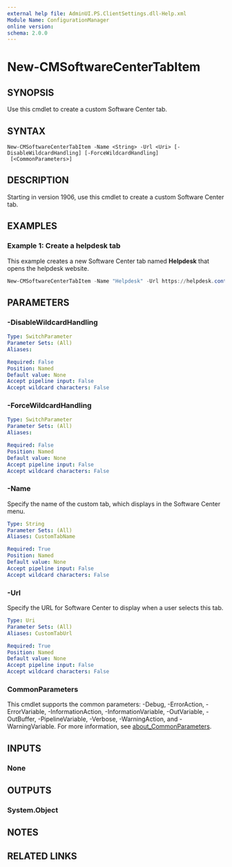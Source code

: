 ```yaml
---
external help file: AdminUI.PS.ClientSettings.dll-Help.xml
Module Name: ConfigurationManager
online version:
schema: 2.0.0
---
```


# New-CMSoftwareCenterTabItem

## SYNOPSIS

Use this cmdlet to create a custom Software Center tab.

## SYNTAX

```
New-CMSoftwareCenterTabItem -Name <String> -Url <Uri> [-DisableWildcardHandling] [-ForceWildcardHandling]
 [<CommonParameters>]
```

## DESCRIPTION

Starting in version 1906, use this cmdlet to create a custom Software Center tab.

## EXAMPLES

### Example 1: Create a helpdesk tab

This example creates a new Software Center tab named **Helpdesk** that opens the helpdesk website.

```powershell
New-CMSoftwareCenterTabItem -Name "Helpdesk" -Url https://helpdesk.contoso.com
```

## PARAMETERS

### -DisableWildcardHandling

```yaml
Type: SwitchParameter
Parameter Sets: (All)
Aliases:

Required: False
Position: Named
Default value: None
Accept pipeline input: False
Accept wildcard characters: False
```

### -ForceWildcardHandling

```yaml
Type: SwitchParameter
Parameter Sets: (All)
Aliases:

Required: False
Position: Named
Default value: None
Accept pipeline input: False
Accept wildcard characters: False
```

### -Name

Specify the name of the custom tab, which displays in the Software Center menu.

```yaml
Type: String
Parameter Sets: (All)
Aliases: CustomTabName

Required: True
Position: Named
Default value: None
Accept pipeline input: False
Accept wildcard characters: False
```

### -Url

Specify the URL for Software Center to display when a user selects this tab.

```yaml
Type: Uri
Parameter Sets: (All)
Aliases: CustomTabUrl

Required: True
Position: Named
Default value: None
Accept pipeline input: False
Accept wildcard characters: False
```

### CommonParameters

This cmdlet supports the common parameters: -Debug, -ErrorAction, -ErrorVariable, -InformationAction, -InformationVariable, -OutVariable, -OutBuffer, -PipelineVariable, -Verbose, -WarningAction, and -WarningVariable. For more information, see [about_CommonParameters](http://go.microsoft.com/fwlink/?LinkID=113216).

## INPUTS

### None

## OUTPUTS

### System.Object

## NOTES

## RELATED LINKS
